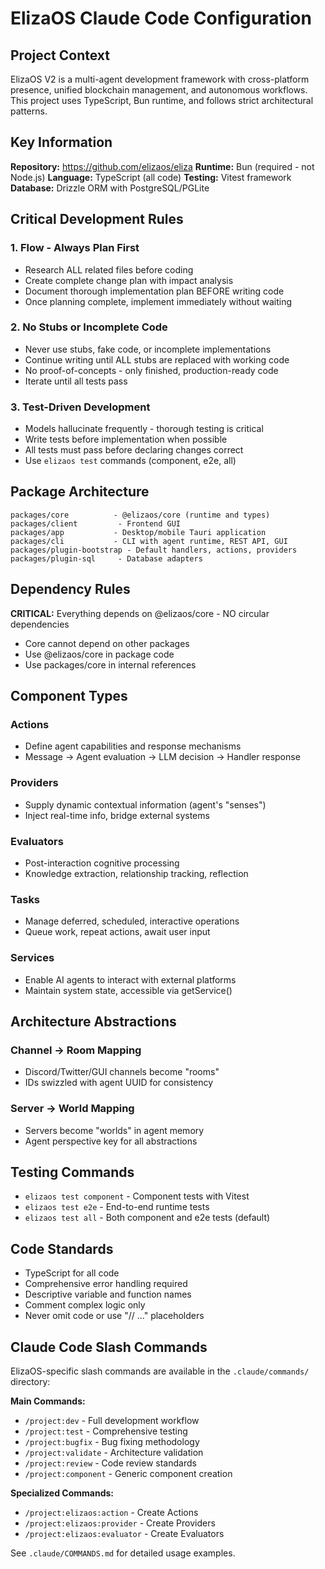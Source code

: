 # ElizaOS Claude Code Configuration

## Project Context

ElizaOS V2 is a multi-agent development framework with cross-platform presence, unified blockchain management, and autonomous workflows. This project uses TypeScript, Bun runtime, and follows strict architectural patterns.

## Key Information

**Repository:** https://github.com/elizaos/eliza
**Runtime:** Bun (required - not Node.js)
**Language:** TypeScript (all code)
**Testing:** Vitest framework
**Database:** Drizzle ORM with PostgreSQL/PGLite

## Critical Development Rules

### 1. Flow - Always Plan First
- Research ALL related files before coding
- Create complete change plan with impact analysis
- Document thorough implementation plan BEFORE writing code
- Once planning complete, implement immediately without waiting

### 2. No Stubs or Incomplete Code
- Never use stubs, fake code, or incomplete implementations
- Continue writing until ALL stubs are replaced with working code
- No proof-of-concepts - only finished, production-ready code
- Iterate until all tests pass

### 3. Test-Driven Development
- Models hallucinate frequently - thorough testing is critical
- Write tests before implementation when possible
- All tests must pass before declaring changes correct
- Use `elizaos test` commands (component, e2e, all)

## Package Architecture

```
packages/core          - @elizaos/core (runtime and types)
packages/client         - Frontend GUI
packages/app           - Desktop/mobile Tauri application
packages/cli           - CLI with agent runtime, REST API, GUI
packages/plugin-bootstrap - Default handlers, actions, providers
packages/plugin-sql     - Database adapters
```

## Dependency Rules

**CRITICAL:** Everything depends on @elizaos/core - NO circular dependencies
- Core cannot depend on other packages
- Use @elizaos/core in package code
- Use packages/core in internal references

## Component Types

### Actions
- Define agent capabilities and response mechanisms
- Message → Agent evaluation → LLM decision → Handler response

### Providers
- Supply dynamic contextual information (agent's "senses")
- Inject real-time info, bridge external systems

### Evaluators
- Post-interaction cognitive processing
- Knowledge extraction, relationship tracking, reflection

### Tasks
- Manage deferred, scheduled, interactive operations
- Queue work, repeat actions, await user input

### Services
- Enable AI agents to interact with external platforms
- Maintain system state, accessible via getService()

## Architecture Abstractions

### Channel → Room Mapping
- Discord/Twitter/GUI channels become "rooms"
- IDs swizzled with agent UUID for consistency

### Server → World Mapping
- Servers become "worlds" in agent memory
- Agent perspective key for all abstractions

## Testing Commands

- `elizaos test component` - Component tests with Vitest
- `elizaos test e2e` - End-to-end runtime tests
- `elizaos test all` - Both component and e2e tests (default)

## Code Standards

- TypeScript for all code
- Comprehensive error handling required
- Descriptive variable and function names
- Comment complex logic only
- Never omit code or use "// ..." placeholders

## Claude Code Slash Commands

ElizaOS-specific slash commands are available in the `.claude/commands/` directory:

**Main Commands:**
- `/project:dev` - Full development workflow
- `/project:test` - Comprehensive testing
- `/project:bugfix` - Bug fixing methodology
- `/project:validate` - Architecture validation
- `/project:review` - Code review standards
- `/project:component` - Generic component creation

**Specialized Commands:**
- `/project:elizaos:action` - Create Actions
- `/project:elizaos:provider` - Create Providers
- `/project:elizaos:evaluator` - Create Evaluators

See `.claude/COMMANDS.md` for detailed usage examples.
